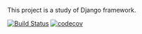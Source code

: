 This project is a study of Django framework.

[![Build Status](https://travis-ci.org/adrianodz/django-project.svg?branch=main)](https://travis-ci.org/adrianodz/django-project)
[![codecov](https://codecov.io/gh/adrianodz/django-project/branch/main/graph/badge.svg?token=K6RGW2VECX)](undefined)
